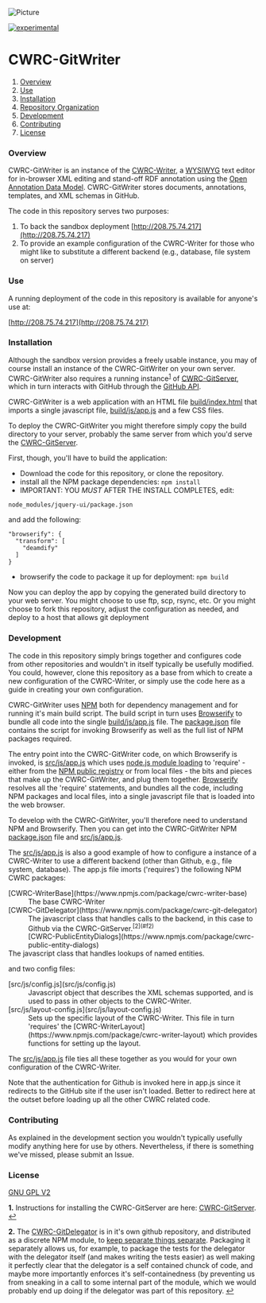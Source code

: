 ![Picture](http://www.cwrc.ca/wp-content/uploads/2010/12/CWRC_Dec-2-10_smaller.png)

[![experimental](http://badges.github.io/stability-badges/dist/experimental.svg)](http://github.com/badges/stability-badges)

# CWRC-GitWriter

1. [Overview](#overview)
1. [Use](#use)
1. [Installation](#installation)
1. [Repository Organization](#repository-organization)
1. [Development](#development)
1. [Contributing](#contributing)
1. [License](#license)

### Overview

CWRC-GitWriter is an instance of the [CWRC-Writer](http://cwrc.ca/Documentation/project-editor/#DITA_Files-Various_Applications/CWRC-Writer/Embed_Ref_Splash.html), a [WYSIWYG](https://en.wikipedia.org/wiki/WYSIWYG) text editor for in-browser XML editing and stand-off RDF annotation using the [Open Annotation Data Model](http://www.openannotation.org/spec/core/). CWRC-GitWriter stores documents, annotations, templates, and XML schemas in GitHub.

The code in this repository serves two purposes:

1.  To back the sandbox deployment [http://208.75.74.217](http://208.75.74.217)
2.  To provide an example configuration of the CWRC-Writer for those who might like to substitute a different backend (e.g., database, file system on server)

### Use

A running deployment of the code in this repository is available for anyone's use at:

[http://208.75.74.217](http://208.75.74.217)

### Installation

Although the sandbox version provides a freely usable instance, you may of course install an instance of the CWRC-GitWriter on your own server.  CWRC-GitWriter also requires a running instance<sup id="a1">[1](#f1)</sup> of [CWRC-GitServer](https://github.com/cwrc/CWRC-GitServer), which in turn interacts with GitHub through the [GitHub API](https://developer.github.com/v3/).

CWRC-GitWriter is a web application with an HTML file [build/index.html](build/index.html) that imports a single javascript file, [build/js/app.js](build/js/app.js) and a few CSS files. 

To deploy the CWRC-GitWriter you might therefore simply copy the build directory to your server, probably the same server from which you'd serve the [CWRC-GitServer](https://github.com/cwrc/CWRC-GitServer).

First, though, you'll have to build the application:

- Download the code for this repository, or clone the repository.
- install all the NPM package dependencies:
	```` npm install ````
- IMPORTANT:  YOU *MUST* AFTER THE INSTALL COMPLETES, edit:

```node_modules/jquery-ui/package.json```

and add the following:

```
"browserify": {
  "transform": [
	"deamdify"
  ]
}
```

- browserify the code to package it up for deployment:
	``npm build``

Now you can deploy the app by copying the generated build directory to your web server.  You might choose to use ftp, scp, rsync, etc.  Or you might choose to fork this repository, adjust the configuration as needed, and deploy to a host that allows git deployment

### Development

The code in this repository simply brings together and configures code from other repositories and wouldn't in itself typically be usefully modified.  You could, however, clone this repository as a base from which to create a new configuration of the CWRC-Writer, or simply use the code here as a guide in creating your own configuration.  

CWRC-GitWriter uses [NPM](https://www.npmjs.com) both for dependency management and for running it's main build script.  The build script in turn uses [Browserify](https://browserify.org) to bundle all code into the single [build/js/app.js](build/js/app.js) file. The [package.json](package.json) file contains the script for invoking Browserify as well as the full list of NPM packages required.  

The entry point into the CWRC-GitWriter code, on which Browserify is invoked, is [src/js/app.js](src/js/app.js) which uses [node.js module loading](https://nodejs.org/api/modules.html) to 'require' - either from the [NPM public registry](https://www.npmjs.com) or from local files - the bits and pieces that make up the CWRC-GitWriter, and plug them together.  [Browserify](https://browserify.org) resolves all the 'require' statements, and bundles all the code, including NPM packages and local files, into a single javascript file that is loaded into the web browser.  

To develop with the CWRC-GitWriter, you'll therefore need to understand NPM and Browserify.  Then you can get into the CWRC-GitWriter NPM [package.json](package.json) file and [src/js/app.js](src/js/app.js).  

The [src/js/app.js](src/js/app.js) is also a good example of how to configure a instance of a CWRC-Writer to use a different backend (other than Github, e.g., file system, database). The app.js file imorts ('requires') the following NPM CWRC packages:

<dl>

<dt>[CWRC-WriterBase](https://www.npmjs.com/package/cwrc-writer-base)</dt>
<dd>The base CWRC-Writer</dd>

<dt>[CWRC-GitDelegator](https://www.npmjs.com/package/cwrc-git-delegator)</dt>
<dd> The javascript class that handles calls to the backend, in this case to Github via the CWRC-GitServer.<sup id="a2">[2](#f2)</sup></dd>

<dd>[CWRC-PublicEntityDialogs](https://www.npmjs.com/package/cwrc-public-entity-dialogs)</dd>
<dt> The javascript class that handles lookups of named entities.</dt>

</dl>

and two config files:

<dl>
  <dt>[src/js/config.js](src/js/config.js)</dt>
  <dd>Javascript object that describes the XML schemas supported, and is used to pass in other objects to the CWRC-Writer.</dd>

  <dt>[src/js/layout-config.js](src/js/layout-config.js)</dt>
  <dd>Sets up the specific layout of the CWRC-Writer.  This file in turn 'requires' the [CWRC-WriterLayout](https://www.npmjs.com/package/cwrc-writer-layout) which provides functions for setting up the layout.</dd>
</dl>

The [src/js/app.js](src/js/app.js) file ties all these together as you would for your own configuration of the CWRC-Writer.

Note that the authentication for Github is invoked here in app.js since it redirects to the GitHub site if the user isn't loaded.  Better to redirect here at the outset before loading up all the other CWRC related code.

### Contributing

As explained in the development section you wouldn't typically usefully modify anything here for use by others.  Nevertheless, if there is something we've missed, please submit an Issue.

### License

[GNU GPL V2](LICENSE)


<b id="f1">1.</b> Instructions for installing the CWRC-GitServer are here: [CWRC-GitServer](https://github.com/cwrc/CWRC-GithubServer). [↩](#a1)

<b id="f2">2.</b> The [CWRC-GitDelegator](https://github.com/cwrc/CWRC-GithubServer) is in it's own github repository, and distributed as a discrete NPM module, to [keep separate things separate](https://en.wikipedia.org/wiki/Separation_of_concerns).  Packaging it separately allows us, for example, to package the tests for the delegator with the delegator itself (and makes writing the tests easier) as well making it perfectly clear that the delegator is a self contained chunck of code, and maybe more importantly enforces it's self-containedness (by preventing us from sneaking in a call to some internal part of the module, which we would probably end up doing if the delegator was part of this repository. [↩](#a2)